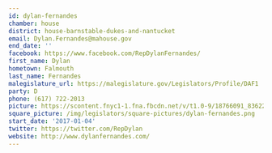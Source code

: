 ```yaml
---
id: dylan-fernandes
chamber: house
district: house-barnstable-dukes-and-nantucket
email: Dylan.Fernandes@mahouse.gov
end_date: ''
facebook: https://www.facebook.com/RepDylanFernandes/
first_name: Dylan
hometown: Falmouth
last_name: Fernandes
malegislature_url: https://malegislature.gov/Legislators/Profile/DAF1
party: D
phone: (617) 722-2013
picture: https://scontent.fnyc1-1.fna.fbcdn.net/v/t1.0-9/18766091_836222033209553_49364869875567918_n.jpg?_nc_cat=100&_nc_ht=scontent.fnyc1-1.fna&oh=7c7e3edad06c6762a97db3a0dfd0d5d9&oe=5C8CBA67
square_picture: /img/legislators/square-pictures/dylan-fernandes.png
start_date: '2017-01-04'
twitter: https://twitter.com/RepDylan
website: http://www.dylanfernandes.com/
---
```

